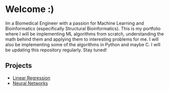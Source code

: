 # Welcome :)
Im a Biomedical Engineer with a passion for Machine Learning and Bioinformatics (especifically Structural Bioinformatics).
This is my portfolio where I will be implementing ML algorithms from scratch, understanding the math behind them and applying them to interesting problems for me. I will also be implementing some of the algorithms in Python and maybe C. I will be updating this repository regularly. Stay tuned!

## Projects
- [Linear Regression]()
- [Neural Networks](Neural%20Network/)